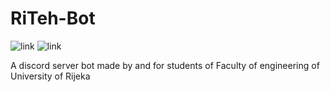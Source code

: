 # RiTeh-Bot
![link](https://img.shields.io/github/sponsors/LeonardM01)
![link](https://img.shields.io/badge/version-v2.0.0-blue)

A discord server bot made by and for students of Faculty of engineering of University of Rijeka
